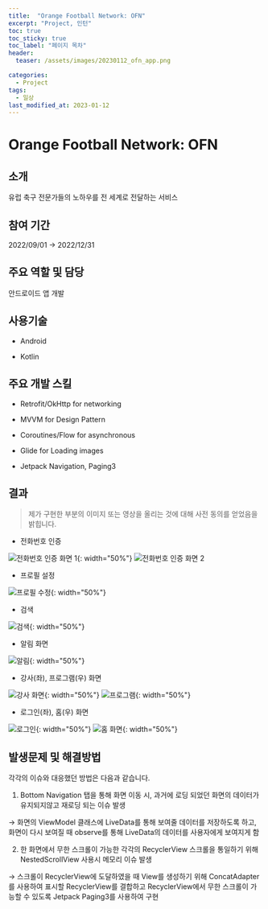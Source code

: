 ```yaml
---
title:  "Orange Football Network: OFN"
excerpt: "Project, 인턴"
toc: true
toc_sticky: true
toc_label: "페이지 목차"
header:
  teaser: /assets/images/20230112_ofn_app.png

categories:
  - Project
tags:
  - 일상
last_modified_at: 2023-01-12
---
```


# Orange Football Network: OFN

## 소개

유럽 축구 전문가들의 노하우를 전 세계로 전달하는 서비스<br/>

## 참여 기간

2022/09/01 → 2022/12/31<br/>

## 주요 역할 및 담당

안드로이드 앱 개발<br/>

## 사용기술

- Android
  
- Kotlin
  

## 주요 개발 스킬

- Retrofit/OkHttp for networking
  
- MVVM for Design Pattern
  
- Coroutines/Flow for asynchronous
  
- Glide for Loading images
  
- Jetpack Navigation, Paging3
  

## 결과

> 제가 구현한 부분의 이미지 또는 영상을 올리는 것에 대해 사전 동의를 얻었음을 밝힙니다.

- 전화번호 인증
  

 ![전화번호 인증 화면 1](/assets/images/20230112_ofn_phone_number_ready.jpeg?msec=1673507020778){: width="50%"} ![전화번호 인증 화면 2](/assets/images/20230112_ofn_phone_number_send.png?msec=1673507020778)

- 프로필 설정
  

![프로필 수정](/assets/images/20230112_ofn_edit_profile.png?msec=1673506521012){: width="50%"}

- 검색
  

![검색](/assets/images/20230112_ofn_search.gif?msec=1673506790724){: width="50%"}

- 알림 화면
  

![알림](/assets/images/20230112_ofn_notification.gif?msec=1673506857934){: width="50%"}

- 강사(좌), 프로그램(우) 화면
  

 ![강사 화면](/assets/images/20230112_ofn_instructor.gif?msec=1673507020778){: width="50%"} ![프로그램](/assets/images/20230112_ofn_program.gif?msec=1673507020778){: width="50%"}

- 로그인(좌), 홈(우) 화면
  

 ![로그인](/assets/images/20230112_ofn_login.gif?msec=1673507020778){: width="50%"} ![홈 화면](/assets/images/20230112_ofn_home.gif?msec=1673507020778){: width="50%"}

## 발생문제 및 해결방법

각각의 이슈와 대응했던 방법은 다음과 같습니다.

1. Bottom Navigation 탭을 통해 화면 이동 시, 과거에 로딩 되었던 화면의 데이터가 유지되지않고 재로딩 되는 이슈 발생
  
  → 화면의 ViewModel 클래스에 LiveData를 통해 보여줄 데이터를 저장하도록 하고, 화면이 다시 보여질 때 observe를 통해 LiveData의 데이터를 사용자에게 보여지게 함
  
2. 한 화면에서 무한 스크롤이 가능한 각각의 RecyclerView 스크롤을 통일하기 위해 NestedScrollView 사용시 메모리 이슈 발생
  
  → 스크롤이 RecyclerView에 도달하였을 때 View를 생성하기 위해 ConcatAdapter를 사용하여 표시할 RecyclerView를 결합하고 RecyclerView에서 무한 스크롤이 가능할 수 있도록 Jetpack Paging3를 사용하여 구현
